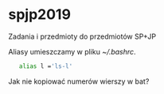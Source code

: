 # spjp2019
Zadania i przedmioty do przedmiotów SP+JP

Aliasy umieszczamy w pliku *~/.bashrc*.

```sh
   alias l ='ls-l'
```

Jak nie kopiować numerów wierszy w bat?
